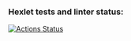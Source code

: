 ### Hexlet tests and linter status:
[![Actions Status](https://github.com/Aston585/python-project-52/actions/workflows/hexlet-check.yml/badge.svg)](https://github.com/Aston585/python-project-52/actions)